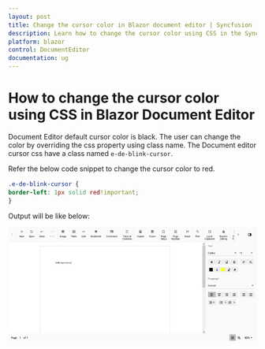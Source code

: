 ```yaml
---
layout: post
title: Change the cursor color in Blazor document editor | Syncfusion
description: Learn how to change the cursor color using CSS in the Syncfusion Blazor Document Editor component and much more.
platform: blazor
control: DocumentEditor
documentation: ug
---
```


# How to change the cursor color using CSS in Blazor Document Editor

Document Editor default cursor color is black. The user can change the color by overriding the css property using class name. The Document editor cursor css have a class named `e-de-blink-cursor`.

Refer the below code snippet to change the cursor color to red.

```css
.e-de-blink-cursor {
border-left: 1px solid red!important;
}
```

Output will be like below:

![Change the cursor color in document editor](../images/cursor-css.png)
